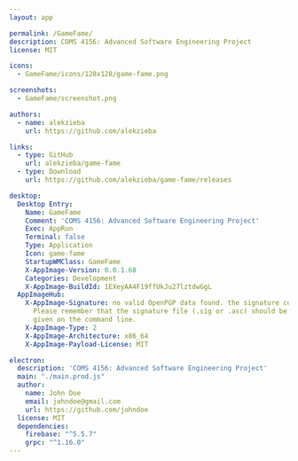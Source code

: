 ```yaml
---
layout: app

permalink: /GameFame/
description: COMS 4156: Advanced Software Engineering Project
license: MIT

icons:
  - GameFame/icons/128x128/game-fame.png

screenshots:
  - GameFame/screenshot.png

authors:
  - name: alekzieba
    url: https://github.com/alekzieba

links:
  - type: GitHub
    url: alekzieba/game-fame
  - type: Download
    url: https://github.com/alekzieba/game-fame/releases

desktop:
  Desktop Entry:
    Name: GameFame
    Comment: 'COMS 4156: Advanced Software Engineering Project'
    Exec: AppRun
    Terminal: false
    Type: Application
    Icon: game-fame
    StartupWMClass: GameFame
    X-AppImage-Version: 0.0.1.68
    Categories: Development
    X-AppImage-BuildId: 1EXeyAA4F19ffUkJu27lztdwGgL
  AppImageHub:
    X-AppImage-Signature: no valid OpenPGP data found. the signature could not be verified.
      Please remember that the signature file (.sig or .asc) should be the first file
      given on the command line.
    X-AppImage-Type: 2
    X-AppImage-Architecture: x86_64
    X-AppImage-Payload-License: MIT

electron:
  description: 'COMS 4156: Advanced Software Engineering Project'
  main: "./main.prod.js"
  author:
    name: John Doe
    email: johndoe@gmail.com
    url: https://github.com/johndoe
  license: MIT
  dependencies:
    firebase: "^5.5.7"
    grpc: "^1.16.0"
---
```

